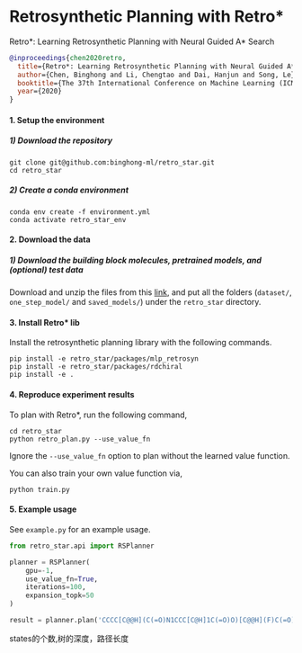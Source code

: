 # Retrosynthetic Planning with Retro*

Retro*: Learning Retrosynthetic Planning with Neural Guided A* Search

```bibtex
@inproceedings{chen2020retro,
  title={Retro*: Learning Retrosynthetic Planning with Neural Guided A* Search},
  author={Chen, Binghong and Li, Chengtao and Dai, Hanjun and Song, Le},
  booktitle={The 37th International Conference on Machine Learning (ICML 2020)},
  year={2020}
}
```

#### 1. Setup the environment

##### 1) Download the repository
    
    git clone git@github.com:binghong-ml/retro_star.git
    cd retro_star
    
##### 2) Create a conda environment
    
    conda env create -f environment.yml
    conda activate retro_star_env

#### 2. Download the data

##### 1) Download the building block molecules, pretrained models, and (optional) test data 

Download and unzip the files from this [link](https://www.dropbox.com/s/ar9cupb18hv96gj/retro_data.zip?dl=0), 
and put all the folders (```dataset/```, ```one_step_model/``` and ```saved_models/```) under the ```retro_star``` directory.

#### 3. Install Retro* lib

Install the retrosynthetic planning library with the following commands.

    pip install -e retro_star/packages/mlp_retrosyn
    pip install -e retro_star/packages/rdchiral
    pip install -e .

#### 4. Reproduce experiment results

To plan with Retro*, run the following command,

    cd retro_star
    python retro_plan.py --use_value_fn
    
Ignore the ```--use_value_fn``` option to plan without the learned value function.

You can also train your own value function via,

    python train.py
    

#### 5. Example usage

See ```example.py``` for an example usage.

```python
from retro_star.api import RSPlanner

planner = RSPlanner(
    gpu=-1,
    use_value_fn=True,
    iterations=100,
    expansion_topk=50
)

result = planner.plan('CCCC[C@@H](C(=O)N1CCC[C@H]1C(=O)O)[C@@H](F)C(=O)OC')
```
states的个数,树的深度，路径长度